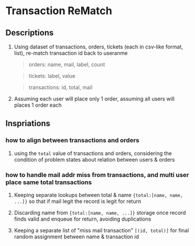 # Transaction ReMatch

## Descriptions

1. Using dataset of transactions, orders, tickets (each in csv-like format, list), re-match transaction id back to useranme
    
    > orders: name, mail, label, count

    > tickets: label, value

    > transactions: id, total, mail

2. Assuming each user will place only 1 order, assuming all users will places 1 order each

## Inspriations

### how to align between transactions and orders

1. using the `total` value of transactions and orders, considering the condition of problem states about relation between users & orders

### how to handle mail addr miss from transactions, and multi user place same total transactions

1. Keeping separate lookups between total & name `{total:[name, name, ...]}` so that if mail legit the record is legit for return

2. Discarding name from `{total:[name, name, ...]}` storage once record finds valid and enqueue for return, avoiding duplications

3. Keeping a separate list of "miss mail transaction" `[(id, total)]` for final random assignment between name & transaction id
